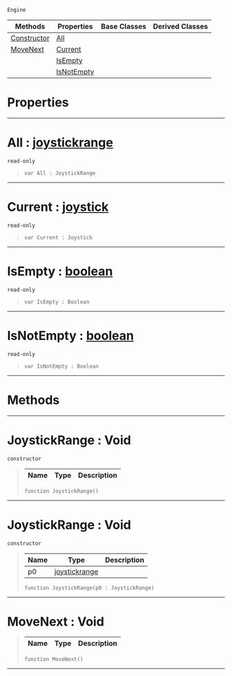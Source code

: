  `Engine`

|Methods|Properties|Base Classes|Derived Classes|
|---|---|---|---|
|[ Constructor](joystickrange.md#joystickrange-void)|[ All](joystickrange.md#all-zilch-engine-document)| | |
|[ MoveNext](joystickrange.md#movenext-void)|[ Current](joystickrange.md#current-zilch-engine-docu)| | |
| |[ IsEmpty](joystickrange.md#isempty-zilch-engine-docu)| | |
| |[ IsNotEmpty](joystickrange.md#isnotempty-zilch-engine-d)| | |


 #  Properties


---  
 #  All : [joystickrange](joystickrange.md)

 `read-only`

> 
> ``` lang=cpp, name=Nada
> var All : JoystickRange


---  
 #  Current : [joystick](joystick.md)

 `read-only`

> 
> ``` lang=cpp, name=Nada
> var Current : Joystick


---  
 #  IsEmpty : [boolean](../nada_base_types/boolean.md)

 `read-only`

> 
> ``` lang=cpp, name=Nada
> var IsEmpty : Boolean


---  
 #  IsNotEmpty : [boolean](../nada_base_types/boolean.md)

 `read-only`

> 
> ``` lang=cpp, name=Nada
> var IsNotEmpty : Boolean


---  
 #  Methods


---  
 #  JoystickRange : Void

 `constructor`

> 
> |Name|Type|Description|
> |---|---|---|
> ``` lang=cpp, name=Nada
> function JoystickRange()
> ``` 


---  
 #  JoystickRange : Void

 `constructor`

> 
> |Name|Type|Description|
> |---|---|---|
> |p0|[joystickrange](joystickrange.md)| |
> ``` lang=cpp, name=Nada
> function JoystickRange(p0 : JoystickRange)
> ``` 


---  
 #  MoveNext : Void

> 
> |Name|Type|Description|
> |---|---|---|
> ``` lang=cpp, name=Nada
> function MoveNext()
> ``` 


---  
 

 